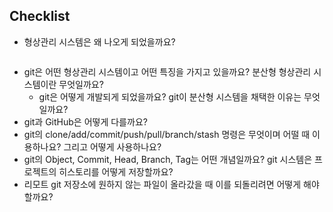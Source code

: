 ## Checklist

- 형상관리 시스템은 왜 나오게 되었을까요?

```bash

```

- git은 어떤 형상관리 시스템이고 어떤 특징을 가지고 있을까요? 분산형 형상관리 시스템이란 무엇일까요?
  - git은 어떻게 개발되게 되었을까요? git이 분산형 시스템을 채택한 이유는 무엇일까요?
- git과 GitHub은 어떻게 다를까요?
- git의 clone/add/commit/push/pull/branch/stash 명령은 무엇이며 어떨 때 이용하나요? 그리고 어떻게 사용하나요?
- git의 Object, Commit, Head, Branch, Tag는 어떤 개념일까요? git 시스템은 프로젝트의 히스토리를 어떻게 저장할까요?
- 리모트 git 저장소에 원하지 않는 파일이 올라갔을 때 이를 되돌리려면 어떻게 해야 할까요?
